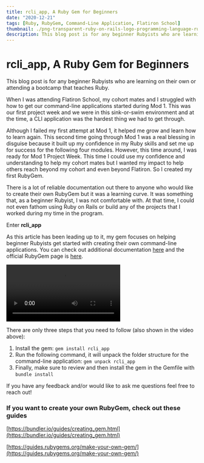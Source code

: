 ```yaml
---
title: rcli_app, A Ruby Gem for Beginners
date: "2020-12-21"
tags: [Ruby, RubyGem, Command-Line Application, Flatiron School]
thumbnail: ./png-transparent-ruby-on-rails-logo-programming-language-rubygems-ruby-angle-design-ruby-thumbnail.png
description: This blog post is for any beginner Rubyists who are learning on their own or attending a bootcamp that teaches Ruby.
---
```


<h1>rcli_app, A Ruby Gem for Beginners</h1>

This blog post is for any beginner Rubyists who are learning on their own or attending a bootcamp that teaches Ruby.

When I was attending Flatiron School, my cohort mates and I struggled with how to get our command-line applications started during Mod 1. This was our first project week and we were in this sink-or-swim environment and at the time, a CLI application was the hardest thing we had to get through.

Although I failed my first attempt at Mod 1, it helped me grow and learn how to learn again. This second time going through Mod 1 was a real blessing in disguise because it built up my confidence in my Ruby skills and set me up for success for the following four modules. However, this time around, I was ready for Mod 1 Project Week. This time I could use my confidence and understanding to help my cohort mates but I wanted my impact to help others reach beyond my cohort and even beyond Flatiron. So I created my first RubyGem.

There is a lot of reliable documentation out there to anyone who would like to create their own RubyGem but it was a learning curve. It was something that, as a beginner Rubyist, I was not comfortable with. At that time, I could not even fathom using Ruby on Rails or build any of the projects that I worked during my time in the program.

Enter **rcli_app**

As this article has been leading up to it, my gem focuses on helping beginner Rubyists get started with creating their own command-line applications. You can check out additional documentation [here](https://github.com/abeciana1/rcli_app) and the official RubyGem page is [here](https://rubygems.org/gems/rcli_app).

<video>
    <source src="./Screen_Recording_2020-07-25_at_1.33.33_PM.mov" type="video/mp4" >
</video>

There are only three steps that you need to follow (also shown in the video above):

1. Install the gem: `gem install rcli_app`
2. Run the following command, it will unpack the folder structure for the command-line application: `gem unpack rcli_app`
3. Finally, make sure to review and then install the gem in the Gemfile with `bundle install`

If you have any feedback and/or would like to ask me questions feel free to reach out!

### If you want to create your own RubyGem, check out these guides

[https://bundler.io/guides/creating_gem.html](https://bundler.io/guides/creating_gem.html)

[https://guides.rubygems.org/make-your-own-gem/](https://guides.rubygems.org/make-your-own-gem/)
